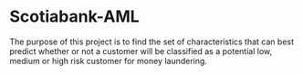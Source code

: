 # Scotiabank-AML
 The purpose of this project is to find the set of characteristics that can best predict whether or not a customer will be classified as a potential low, medium or high risk customer for money laundering. 
